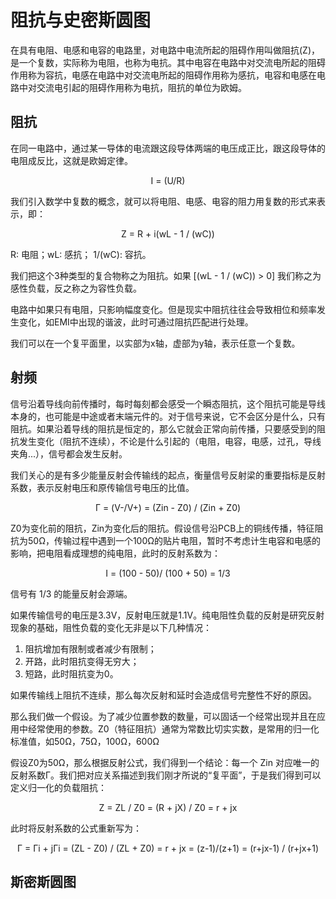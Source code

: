 # 阻抗与史密斯圆图

在具有电阻、电感和电容的电路里，对电路中电流所起的阻碍作用叫做阻抗(Z)，是一个复数，实际称为电阻，也称为电抗。其中电容在电路中对交流电所起的阻碍作用称为容抗，电感在电路中对交流电所起的阻碍作用称为感抗，电容和电感在电路中对交流电引起的阻碍作用称为电抗，阻抗的单位为欧姆。

## 阻抗

在同一电路中，通过某一导体的电流跟这段导体两端的电压成正比，跟这段导体的电阻成反比，这就是欧姆定律。

<div align="center">I = (U/R)</div>

我们引入数学中复数的概念，就可以将电阻、电感、电容的阻力用复数的形式来表示，即：

<div align="center">Z = R + i(wL - 1 / (wC))</div>

R: 电阻；wL: 感抗； 1/(wC): 容抗。

我们把这个3种类型的复合物称之为阻抗。如果 [(wL - 1 / (wC)) > 0] 我们称之为感性负载，反之称之为容性负载。


电路中如果只有电阻，只影响幅度变化。但是现实中阻抗往往会导致相位和频率发生变化，如EMI中出现的谐波，此时可通过阻抗匹配进行处理。


我们可以在一个复平面里，以实部为x轴，虚部为y轴，表示任意一个复数。


## 射频

信号沿着导线向前传播时，每时每刻都会感受一个瞬态阻抗，这个阻抗可能是导线本身的，也可能是中途或者末端元件的。对于信号来说，它不会区分是什么，只有阻抗。如果沿着导线的阻抗是恒定的，那么它就会正常向前传播，只要感受到的阻抗发生变化（阻抗不连续），不论是什么引起的（电阻，电容，电感，过孔，导线夹角...），信号都会发生反射。

我们关心的是有多少能量反射会传输线的起点，衡量信号反射梁的重要指标是反射系数，表示反射电压和原传输信号电压的比值。

<div align="center">Γ = (V-/V+) = (Ζin - Z0) / (Zin + Z0)</div>

Z0为变化前的阻抗，Ζin为变化后的阻抗。假设信号沿PCB上的铜线传播，特征阻抗为50Ω，传输过程中遇到一个100Ω的贴片电阻，暂时不考虑计生电容和电感的影响，把电阻看成理想的纯电阻，此时的反射系数为：

<div align="center">I = (100 - 50)/ (100 + 50) = 1/3</div>

信号有 1/3 的能量反射会源端。

如果传输信号的电压是3.3V，反射电压就是1.1V。纯电阻性负载的反射是研究反射现象的基础，阻性负载的变化无非是以下几种情况：

1. 阻抗增加有限制或者减少有限制；
2. 开路，此时阻抗变得无穷大；
3. 短路，此时阻抗变为0。

如果传输线上阻抗不连续，那么每次反射和延时会造成信号完整性不好的原因。

那么我们做一个假设。为了减少位置参数的数量，可以固话一个经常出现并且在应用中经常使用的参数。Z0（特征阻抗）通常为常数比切实实数，是常用的归一化标准值，如50Ω，75Ω，100Ω，600Ω

假设Z0为50Ω，那么根据反射公式，我们得到一个结论：每一个 Ζin 对应唯一的反射系数Γ。我们把对应关系描述到我们刚才所说的“复平面”，于是我们得到可以定义归一化的负载阻抗：

<div align="center">Z = ZL / Z0 = (R + jX) / Z0 = r + jx</div>

此时将反射系数的公式重新写为：

<div align="center">Γ = Γi + jΓi = (ZL - Z0) / (ZL + Z0) = r + jx = (z-1)/(z+1) = (r+jx-1) / (r+jx+1)</div>

## 斯密斯圆图

